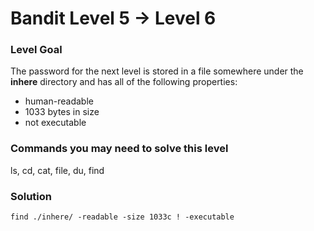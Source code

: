 Bandit Level 5 → Level 6
========================

### Level Goal

The password for the next level is stored in a file somewhere under the **inhere** directory and has all of the following properties:

- human-readable
- 1033 bytes in size
- not executable

### Commands you may need to solve this level

ls, cd, cat, file, du, find

### Solution

```
find ./inhere/ -readable -size 1033c ! -executable
```
